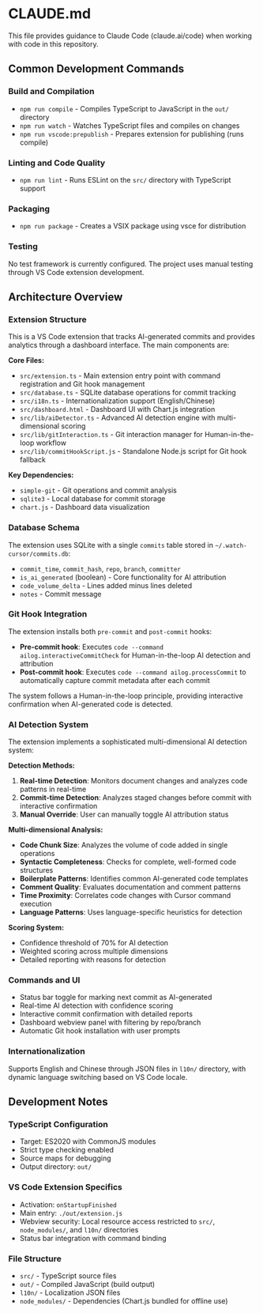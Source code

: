 # CLAUDE.md

This file provides guidance to Claude Code (claude.ai/code) when working with code in this repository.

## Common Development Commands

### Build and Compilation
- `npm run compile` - Compiles TypeScript to JavaScript in the `out/` directory
- `npm run watch` - Watches TypeScript files and compiles on changes
- `npm run vscode:prepublish` - Prepares extension for publishing (runs compile)

### Linting and Code Quality
- `npm run lint` - Runs ESLint on the `src/` directory with TypeScript support

### Packaging
- `npm run package` - Creates a VSIX package using vsce for distribution

### Testing
No test framework is currently configured. The project uses manual testing through VS Code extension development.

## Architecture Overview

### Extension Structure
This is a VS Code extension that tracks AI-generated commits and provides analytics through a dashboard interface. The main components are:

**Core Files:**
- `src/extension.ts` - Main extension entry point with command registration and Git hook management
- `src/database.ts` - SQLite database operations for commit tracking
- `src/i18n.ts` - Internationalization support (English/Chinese)
- `src/dashboard.html` - Dashboard UI with Chart.js integration
- `src/lib/aiDetector.ts` - Advanced AI detection engine with multi-dimensional scoring
- `src/lib/gitInteraction.ts` - Git interaction manager for Human-in-the-loop workflow
- `src/lib/commitHookScript.js` - Standalone Node.js script for Git hook fallback

**Key Dependencies:**
- `simple-git` - Git operations and commit analysis
- `sqlite3` - Local database for commit storage
- `chart.js` - Dashboard data visualization

### Database Schema
The extension uses SQLite with a single `commits` table stored in `~/.watch-cursor/commits.db`:
- `commit_time`, `commit_hash`, `repo`, `branch`, `committer`
- `is_ai_generated` (boolean) - Core functionality for AI attribution
- `code_volume_delta` - Lines added minus lines deleted
- `notes` - Commit message

### Git Hook Integration
The extension installs both `pre-commit` and `post-commit` hooks:
- **Pre-commit hook**: Executes `code --command ailog.interactiveCommitCheck` for Human-in-the-loop AI detection and attribution
- **Post-commit hook**: Executes `code --command ailog.processCommit` to automatically capture commit metadata after each commit

The system follows a Human-in-the-loop principle, providing interactive confirmation when AI-generated code is detected.

### AI Detection System
The extension implements a sophisticated multi-dimensional AI detection system:

**Detection Methods:**
1. **Real-time Detection**: Monitors document changes and analyzes code patterns in real-time
2. **Commit-time Detection**: Analyzes staged changes before commit with interactive confirmation
3. **Manual Override**: User can manually toggle AI attribution status

**Multi-dimensional Analysis:**
- **Code Chunk Size**: Analyzes the volume of code added in single operations
- **Syntactic Completeness**: Checks for complete, well-formed code structures
- **Boilerplate Patterns**: Identifies common AI-generated code templates
- **Comment Quality**: Evaluates documentation and comment patterns
- **Time Proximity**: Correlates code changes with Cursor command execution
- **Language Patterns**: Uses language-specific heuristics for detection

**Scoring System:**
- Confidence threshold of 70% for AI detection
- Weighted scoring across multiple dimensions
- Detailed reporting with reasons for detection

### Commands and UI
- Status bar toggle for marking next commit as AI-generated
- Real-time AI detection with confidence scoring
- Interactive commit confirmation with detailed reports
- Dashboard webview panel with filtering by repo/branch
- Automatic Git hook installation with user prompts

### Internationalization
Supports English and Chinese through JSON files in `l10n/` directory, with dynamic language switching based on VS Code locale.

## Development Notes

### TypeScript Configuration
- Target: ES2020 with CommonJS modules
- Strict type checking enabled
- Source maps for debugging
- Output directory: `out/`

### VS Code Extension Specifics
- Activation: `onStartupFinished` 
- Main entry: `./out/extension.js`
- Webview security: Local resource access restricted to `src/`, `node_modules/`, and `l10n/` directories
- Status bar integration with command binding

### File Structure
- `src/` - TypeScript source files
- `out/` - Compiled JavaScript (build output)
- `l10n/` - Localization JSON files
- `node_modules/` - Dependencies (Chart.js bundled for offline use)